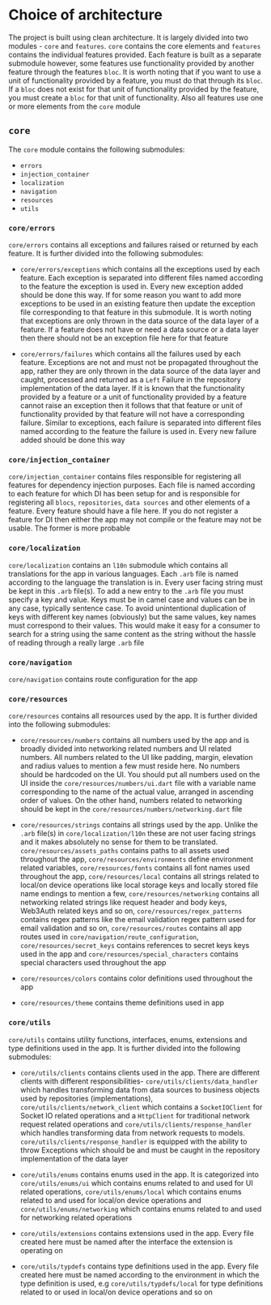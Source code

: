 # Choice of architecture

The project is built using clean architecture. It is largely divided into two modules - `core`
and `features`. `core` contains the core elements and `features` contains the individual features
provided. Each feature is built as a separate submodule however, some features use functionality
provided by another feature through the features `bloc`. It is worth noting that if you want to use
a unit of functionality provided by a feature, you must do that through its `bloc`. If a `bloc` does
not exist for that unit of functionality provided by the feature, you must create a `bloc` for that
unit of functionality. Also all features use one or more elements from the `core` module

## `core`

The `core` module contains the following submodules:

- `errors`
- `injection_container`
- `localization`
- `navigation`
- `resources`
- `utils`

### `core/errors`

`core/errors` contains all exceptions and failures raised or returned by each feature. It is further
divided into the following submodules:

- `core/errors/exceptions` which contains all the exceptions used by each feature. Each exception is
  separated into different files named according to the feature the exception is used in. Every new
  exception added should be done this way. If for some reason you want to add more exceptions to be
  used in an existing feature then update the exception file corresponding to that feature in this
  submodule. It is worth noting that exceptions are only thrown in the data source of the data layer
  of a feature. If a feature does not have or need a data source or a data layer then there should
  not be an exception file here for that feature

- `core/errors/failures` which contains all the failures used by each feature. Exceptions are not
  and must not be propagated throughout the app, rather they are only thrown in the data source of
  the data layer and caught, processed and returned as a `Left` Failure in the repository
  implementation of the data layer. If it is known that the functionality provided by a feature or a
  unit of functionality provided by a feature cannot raise an exception then it follows that that
  feature or unit of functionality provided by that feature will not have a corresponding failure.
  Similar to exceptions, each failure is separated into different files named according to the
  feature the failure is used in. Every new failure added should be done this way

### `core/injection_container`

`core/injection_container` contains files responsible for registering all features for dependency
injection purposes. Each file is named according to each feature for which DI has been setup for and
is responsible for registering all `blocs`, `repositories`, `data sources` and other elements of a
feature. Every feature should have a file here. If you do not register a feature for DI then either
the app may not compile or the feature may not be usable. The former is more probable

### `core/localization`

`core/localization` contains an `l10n` submodule which contains all translations for the app in
various languages. Each `.arb` file is named according to the language the translation is in. Every
user facing string must be kept in this `.arb` file(s). To add a new entry to the `.arb` file you
must specify a key and value. Keys must be in camel case and values can be in any case, typically
sentence case. To avoid unintentional duplication of keys with different key names (obviously) but
the same values, key names must correspond to their values. This would make it easy for a consumer
to search for a string using the same content as the string without the hassle of reading through a
really large `.arb` file

### `core/navigation`

`core/navigation` contains route configuration for the app

### `core/resources`

`core/resources` contains all resources used by the app. It is further divided into the following
submodules:

- `core/resources/numbers` contains all numbers used by the app and is broadly divided into
  networking related numbers and UI related numbers. All numbers related to the UI like padding,
  margin, elevation and radius values to mention a few must reside here. No numbers should be
  hardcoded on the UI. You should put all numbers used on the UI inside the
  `core/resources/numbers/ui.dart` file with a variable name corresponding to the name of
  the actual value, arranged in ascending order of values. On the other hand, numbers related to
  networking should be kept in the `core/resources/numbers/networking.dart` file

- `core/resources/strings` contains all strings used by the app. Unlike the `.arb` file(s) in
  `core/localization/l10n` these are not user facing strings and it makes absolutely no sense for
  them to be translated. `core/resources/assets_paths` contains paths to all assets used throughout
  the app, `core/resources/environments` define environment related
  variables, `core/resources/fonts` contains all font names used throughout the app,
  `core/resources/local` contains all strings related to local/on device operations like local
  storage keys and locally stored file name endings to mention a few, `core/resources/networking`
  contains all networking related strings like request header and body keys, Web3Auth related keys
  and so on, `core/resources/regex_patterns` contains regex patterns like the email validation regex
  pattern used for email validation and so on, `core/resources/routes` contains all app routes used
  in `core/navigation/route_configuration`, `core/resources/secret_keys` contains references to
  secret keys keys used in the app and `core/resources/special_characters` contains special
  characters used throughout the app

- `core/resources/colors` contains color definitions used throughout the app

- `core/resources/theme` contains theme definitions used in app

### `core/utils`

`core/utils` contains utility functions, interfaces, enums, extensions and type definitions used in
the app. It is further divided into the following submodules:

- `core/utils/clients` contains clients used in the app. There are different clients with different
  responsibilities- `core/utils/clients/data_handler` which handles transforming data from data
  sources to business objects used by repositories (implementations),
  `core/utils/clients/network_client` which contains a `SocketIOClient` for Socket IO related
  operations and a `HttpClient` for traditional network request related operations and
  `core/utils/clients/response_handler` which handles transforming data from network requests to
  models. `core/utils/clients/response_handler` is equipped with the ability to throw Exceptions
  which should be and must be caught in the repository implementation of the data layer

- `core/utils/enums` contains enums used in the app. It is categorized into `core/utils/enums/ui`
  which contains enums related to and used for UI related operations, `core/utils/enums/local` which
  contains enums related to and used for local/on device operations and
  `core/utils/enums/networking` which contains enums related to and used for networking related
  operations

- `core/utils/extensions` contains extensions used in the app. Every file created here must be named
  after the interface the extension is operating on

- `core/utils/typdefs` contains type definitions used in the app. Every file created here must be
  named according to the environment in which the type definition is used, e.g
  `core/utils/typdefs/local` for type definitions related to or used in local/on device
  operations and so on